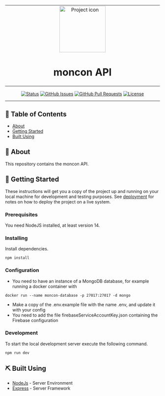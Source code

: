 <table align="center"><tr><td align="center" width="9999">
<img src="https://imgur.com/5O5TvDu.png" align="center" width="150" alt="Project icon">

# moncon API

</td></tr></table>
<div align="center">

[![Status](https://img.shields.io/badge/status-active-success.svg)]()
[![GitHub Issues](https://img.shields.io/github/issues/kylelobo/The-Documentation-Compendium.svg)](https://github.com/kylelobo/The-Documentation-Compendium/issues)
[![GitHub Pull Requests](https://img.shields.io/github/issues-pr/kylelobo/The-Documentation-Compendium.svg)](https://github.com/kylelobo/The-Documentation-Compendium/pulls)
[![License](https://img.shields.io/badge/license-MIT-blue.svg)](/LICENSE)

</div>

---

## 📝 Table of Contents

- [About](#about)
- [Getting Started](#getting_started)
- [Built Using](#built_using)

## 🧐 About <a name = "about"></a>

This repository contains the moncon API.

## 🏁 Getting Started <a name = "getting_started"></a>

These instructions will get you a copy of the project up and running on your local machine for development and testing purposes. See [deployment](#deployment) for notes on how to deploy the project on a live system.

### Prerequisites

You need NodeJS installed, at least version 14.

### Installing

Install dependencies.

```
npm install
```

### Configuration

- You need to have an instance of a MongoDB database, for example running a docker container with
```
docker run --name moncon-database -p 27017:27017 -d mongo
```
- Make a copy of the .env.example file with the name .env, and update it with your config
- You need to add the file firebaseServiceAccountKey.json containing the Firebase configuration

### Development

To start the local development server execute the following command.

```
npm run dev
```

## ⛏️ Built Using <a name = "built_using"></a>

- [NodeJs](https://nodejs.org/en/) - Server Environment
- [Express](https://expressjs.com/) - Server Framework
